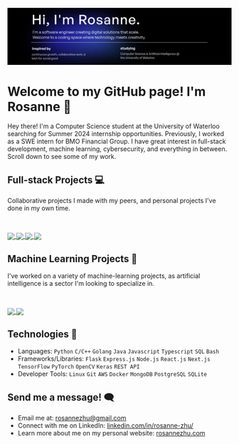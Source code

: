 [![website](display.svg "website")](https://rosannezhu.com)
# Welcome to my GitHub page! I'm Rosanne 👋
Hey there! I'm a Computer Science student at the University of Waterloo searching for Summer 2024 internship opportunities. Previously, I worked as a SWE intern for BMO Financial Group.
I have great interest in full-stack development, machine learning, cybersecurity, and everything in between. Scroll down to see some of my work.

## Full-stack Projects 💻

Collaborative projects I made with my peers, and personal projects I've done in my own time.</summary>
    
  <br/>
  <p>
    <a href="https://github.com/roskzhu/Empa">
      <img align="center" src="https://github-readme-stats.vercel.app/api/pin/?username=roskzhu&repo=Empa&theme=github_dark"/>
    </a>
    <a href="https://github.com/roskzhu/CareCompanion">
      <img align="center" src="https://github-readme-stats.vercel.app/api/pin/?username=roskzhu&repo=CareCompanion&theme=github_dark"/>
    </a>    
    <a href="https://github.com/roskzhu/Toronto-Shelter-Metrics-Map">
      <img align="center" src="https://github-readme-stats.vercel.app/api/pin/?username=roskzhu&repo=Toronto-Shelter-Metrics-Map&theme=github_dark"/>
    </a>
    <a href="https://github.com/roskzhu/CollaboraCart">
      <img align="center" src="https://github-readme-stats.vercel.app/api/pin/?username=roskzhu&repo=CollaboraCart&theme=github_dark"/>
    </a>
  </p>
</details>

## Machine Learning Projects 🧠

I've worked on a variety of machine-learning projects, as artificial intelligence is a sector I'm looking to specialize in. </summary>
    
  <br/>
  <p>
    <a href="https://github.com/roskzhu/AutonomyBootcamp">
      <img align="center" src="https://github-readme-stats-git-masterrstaa-rickstaa.vercel.app/api/pin/?username=roskzhu&repo=AutonomyBootcamp&theme=github_dark&show_owner=true"/>
    </a>
      <a href="https://github.com/roskzhu/IntactChallenge">
      <img align="center" src="https://github-readme-stats-git-masterrstaa-rickstaa.vercel.app/api/pin/?username=roskzhu&repo=IntactChallenge&theme=github_dark&show_owner=true"/>
    </a>
  </p>
</details>

## Technologies 🔧
* Languages: `Python` `C/C++` `Golang` `Java` `Javascript` `Typescript`  `SQL`  `Bash`  
* Frameworks/Libraries: `Flask` `Express.js` `Node.js` `React.js` `Next.js` `TensorFlow` `PyTorch` `OpenCV` `Keras` `REST API`
* Developer Tools: `Linux` `Git` `AWS` `Docker` `MongoDB` `PostgreSQL` `SQLite`


## Send me a message! 🗨️
* Email me at: rosannezhu@gmail.com
* Connect with me on LinkedIn: [linkedin.com/in/rosanne-zhu/](https://www.linkedin.com/in/rosanne-zhu/)
* Learn more about me on my personal website: [rosannezhu.com](https://rosannezhu.com/)

<div>
<!-- ## Github Stats -->
<!-- [![My GitHub Language Stats](https://github-readme-stats-git-masterrstaa-rickstaa.vercel.app/api/top-langs/?username=roskzhu&langs_count=8&tex&title_color=ffffff&text_color=c9cacc&icon_color=2bbc8a&bg_color=1d1f21&layout=compact)]() -->
<!-- [![My GitHub Stats](https://github-readme-stats.vercel.app/api/?username=roskzhu&count_private=true&theme=gotham&showicons=true)]() -->
</div>
